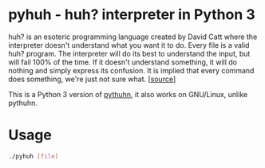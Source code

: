 # pyhuh - huh? interpreter in Python 3

huh? is an esoteric programming language created by David Catt where the interpreter doesn't understand what you want it to do. Every file is a valid huh? program. The interpreter will do its best to understand the input, but will fail 100% of the time. If it doesn't understand something, it will do nothing and simply express its confusion. It is implied that every command does something, we're just not sure what. [[source](https://esolangs.org/wiki/Huh%3F)]

This is a Python 3 version of [pythuhn](https://github.com/kade-robertson/pythuhn), it also works on GNU/Linux, unlike pythuhn.
# Usage
```sh
./pyhuh [file]
```
